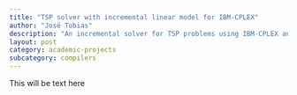 ```yaml
---
title: "TSP solver with incremental linear model for IBM-CPLEX"
author: "José Tobias"
description: "An incremental solver for TSP problems using IBM-CPLEX and linear models with a cycle removal algorithm"
layout: post
category: academic-projects
subcategory: compilers
---
```


This will be text here